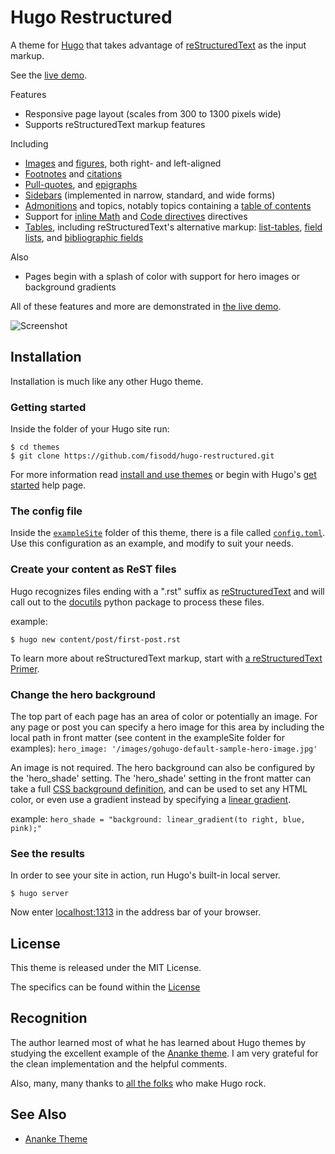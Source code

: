 # Hugo Restructured

A theme for [Hugo](https://gohugo.io/)
that takes advantage of
[reStructuredText](http://docutils.sourceforge.net/rst.html)
as the input markup.

See the
[live demo](https://hugo-restructured-demo.netlify.com).

Features

- Responsive page layout (scales from 300 to 1300 pixels wide)
- Supports reStructuredText markup features

Including

- [Images](https://hugo-restructured-demo.netlify.com/post/using-rest/#images) and [figures](https://hugo-restructured-demo.netlify.com/post/hugo-and-rest/#figures), both right- and left-aligned
- [Footnotes](https://hugo-restructured-demo.netlify.com/post/using-rest/#footnotes) and [citations](https://hugo-restructured-demo.netlify.com/post/using-rest/#citations)
- [Pull-quotes](https://hugo-restructured-demo.netlify.com/post/hugo-and-rest/#pull-quote), and [epigraphs](https://hugo-restructured-demo.netlify.com/post/hugo-and-rest/#epigraphs)
- [Sidebars](https://hugo-restructured-demo.netlify.com/post/using-rest/#sidebars) (implemented in narrow, standard, and wide forms)
- [Admonitions](https://hugo-restructured-demo.netlify.com/post/hugo-and-rest/#admonitions)
and topics, notably topics containing a [table of contents](https://hugo-restructured-demo.netlify.com/post/configuring/#contents)
- Support for [inline Math](https://hugo-restructured-demo.netlify.com/post/using-rest/#math) and [Code directives](https://hugo-restructured-demo.netlify.com/post/using-rest/#code) directives
- [Tables](https://hugo-restructured-demo.netlify.com/post/using-rest/#tables), including reStructuredText's alternative markup: [list-tables](http://docutils.sourceforge.net/docs/ref/rst/directives.html#list-table), [field lists](http://docutils.sourceforge.net/docs/ref/rst/restructuredtext.html#field-lists), and [bibliographic fields](http://docutils.sourceforge.net/docs/ref/rst/restructuredtext.html#bibliographic-fields)

Also

- Pages begin with a splash of color with support for hero images or background gradients

All of these features and more are demonstrated in
[the live demo](https://hugo-restructured-demo.netlify.com/post/hugo-and-rest/).

![Screenshot](https://github.com/fisodd/hugo-restructured/raw/master/images/tn.png)


## Installation

Installation is much like any other Hugo theme.


### Getting started

Inside the folder of your Hugo site run:

    $ cd themes
    $ git clone https://github.com/fisodd/hugo-restructured.git

For more information read
[install and use themes](https://gohugo.io/themes/installing-and-using-themes/)
or begin with Hugo's
[get started](//gohugo.io/overview/installing/) help page.


### The config file

Inside the
[`exampleSite`](https://github.com/fisodd/hugo-restructured/tree/master/exampleSite)
folder of this theme, there is a file called
[`config.toml`](https://github.com/fisodd/hugo-restructured/blob/master/exampleSite/config.toml).
Use this configuration as an example,
and modify to suit your needs.


### Create your content as ReST files

Hugo recognizes files ending with a ".rst" suffix as
[reStructuredText](http://docutils.sourceforge.net/rst.html)
and will call out to the [docutils](http://docutils.sourceforge.net/)
python package to process these files.

example:

    $ hugo new content/post/first-post.rst

To learn more about reStructuredText markup, start with
[a reStructuredText Primer](http://docutils.sourceforge.net/docs/user/rst/quickstart.html).


### Change the hero background

The top part of each page has an area of color or potentially an image.
For any page or post you can specify a hero image for this area
by including the local path in front matter
(see content in the exampleSite folder for examples):
`hero_image: '/images/gohugo-default-sample-hero-image.jpg'`

An image is not required.
The hero background can also be configured by the 'hero_shade' setting.
The 'hero_shade' setting in the front matter can take a full
[CSS background definition](https://developer.mozilla.org/en-US/docs/Web/CSS/background),
and can be used to set any HTML color,
or even use a gradient instead by specifying a
[linear gradient](https://developer.mozilla.org/en-US/docs/Web/CSS/CSS_Images/Using_CSS_gradients#Using_linear_gradients).

example: `hero_shade = "background: linear_gradient(to right, blue, pink);"`


### See the results

In order to see your site in action, run Hugo's built-in local server.

    $ hugo server

Now enter [localhost:1313](localhost:1313)
in the address bar of your browser.


## License

This theme is released under the MIT License.

The specifics can be found within the [License](/LICENSE)


## Recognition

The author learned most of what he has learned about Hugo themes
by studying the excellent example of the
[Ananke theme](https://github.com/budparr/gohugo-theme-ananke).
I am very grateful for the clean implementation and the helpful comments.

Also, many, many thanks to
[all the folks](https://github.com/gohugoio/hugo/graphs/contributors)
who make Hugo rock.


## See Also

* [Ananke Theme](https://github.com/budparr/gohugo-theme-ananke)

